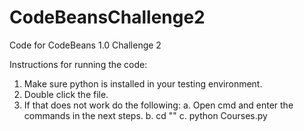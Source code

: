 # CodeBeansChallenge2

Code for CodeBeans 1.0 Challenge 2

Instructions for running the code:
1. Make sure python is installed in your testing environment.
2. Double click the file.
3. If that does not work do the following:
    a. Open cmd and enter the commands in the next steps.
    b. cd "<The location where the file is located.>"
    c. python Courses.py

